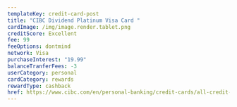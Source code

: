```yaml
---
templateKey: credit-card-post
title: "CIBC Dividend Platinum Visa Card "
cardImage: /img/image.render.tablet.png
creditScore: Excellent
fee: 99
feeOptions: dontmind
network: Visa
purchaseInterest: "19.99"
balanceTranferFees: -3
userCategory: personal
cardCategory: rewards
rewardType: cashback
href: https://www.cibc.com/en/personal-banking/credit-cards/all-credit-cards/dividend-visa-platinum-card.html
---
```

